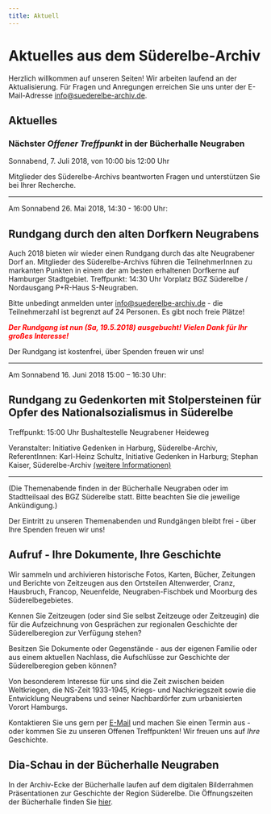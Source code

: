```yaml
---
title: Aktuell
---
```


# Aktuelles aus dem Süderelbe-Archiv

Herzlich willkommen auf unseren Seiten! Wir arbeiten laufend an der
Aktualisierung. Für Fragen und Anregungen erreichen Sie uns unter der
E-Mail-Adresse [info@suederelbe-archiv.de](mailto:info@suederelbe-archiv.de).

## Aktuelles

### Nächster *Offener Treffpunkt* in der Bücherhalle Neugraben

Sonnabend, 7. Juli 2018, von 10:00 bis 12:00 Uhr

Mitglieder des Süderelbe-Archivs beantworten Fragen und unterstützen Sie
bei Ihrer Recherche.

* * *


Am Sonnabend 26. Mai 2018, 14:30 - 16:00 Uhr:
## Rundgang durch den alten Dorfkern Neugrabens

Auch 2018 bieten wir wieder einen Rundgang durch das alte Neugrabener Dorf an. Mitglieder des Süderelbe-Archivs führen die TeilnehmerInnen zu markanten Punkten in einem der am besten erhaltenen Dorfkerne auf Hamburger Stadtgebiet.
Treffpunkt: 14:30 Uhr Vorplatz BGZ Süderelbe / Nordausgang P+R-Haus S-Neugraben.

Bitte unbedingt anmelden unter info@suederelbe-archiv.de - die Teilnehmerzahl ist begrenzt auf 24 Personen. Es gibt noch freie Plätze!

***<font color="red">Der Rundgang ist nun (Sa, 19.5.2018) ausgebucht! Vielen Dank für Ihr großes Interesse!</font>***

Der Rundgang ist kostenfrei, über Spenden freuen wir uns!


* * *


Am Sonnabend 16. Juni 2018  15:00 – 16:30 Uhr:
## Rundgang zu Gedenkorten mit Stolpersteinen für Opfer des Nationalsozialismus in Süderelbe
Treffpunkt: 15:00 Uhr Bushaltestelle Neugrabener Heideweg

Veranstalter: Initiative Gedenken in Harburg, Süderelbe-Archiv,
ReferentInnen: Karl-Heinz Schultz, Initiative Gedenken in Harburg; Stephan Kaiser, Süderelbe-Archiv
[(weitere Informationen)](http://gedenken-in-harburg.de/start/veranstaltungen/veranstaltungsdetails/event/rundgang-zu-gedenkorten-mit-stolpersteinen-fuer-opfer-des-nationalsozialismus-in-suederelbe/)

* * *

(Die Themenabende finden in der Bücherhalle Neugraben oder im Stadtteilsaal des BGZ Süderelbe statt. Bitte beachten Sie die jeweilige Ankündigung.)

Der Eintritt zu unseren Themenabenden und Rundgängen bleibt frei - über Ihre Spenden freuen wir uns!


## Aufruf - Ihre Dokumente, Ihre Geschichte

Wir sammeln und archivieren historische Fotos, Karten, Bücher, Zeitungen
und Berichte von Zeitzeugen aus den Ortsteilen Altenwerder, Cranz,
Hausbruch, Francop, Neuenfelde, Neugraben-Fischbek und Moorburg des
Süderelbegebietes.

Kennen Sie Zeitzeugen (oder sind Sie selbst Zeitzeuge oder Zeitzeugin) die für die
Aufzeichnung von Gesprächen zur regionalen Geschichte der Süderelberegion zur Verfügung 
stehen?

Besitzen Sie Dokumente oder Gegenstände - aus der eigenen Familie oder aus
einem aktuellen Nachlass, die Aufschlüsse zur Geschichte der Süderelberegion
geben können?

Von besonderem Interesse für uns sind die Zeit zwischen beiden
Weltkriegen, die NS-Zeit 1933-1945, Kriegs- und Nachkriegszeit sowie die
Entwicklung Neugrabens und seiner Nachbardörfer zum urbanisierten Vorort Hamburgs.

Kontaktieren Sie uns gern per [E-Mail](mailto:info@suederelbe-archiv.de)
und machen Sie einen Termin aus - oder kommen Sie zu unseren Offenen
Treffpunkten! Wir freuen uns auf *Ihre* Geschichte.


## Dia-Schau in der Bücherhalle Neugraben

In der Archiv-Ecke der Bücherhalle laufen auf dem digitalen Bilderrahmen Präsentationen zur Geschichte der Region Süderelbe. Die Öffnungszeiten der Bücherhalle finden Sie
[hier](https://www.buecherhallen.de/neugraben).
